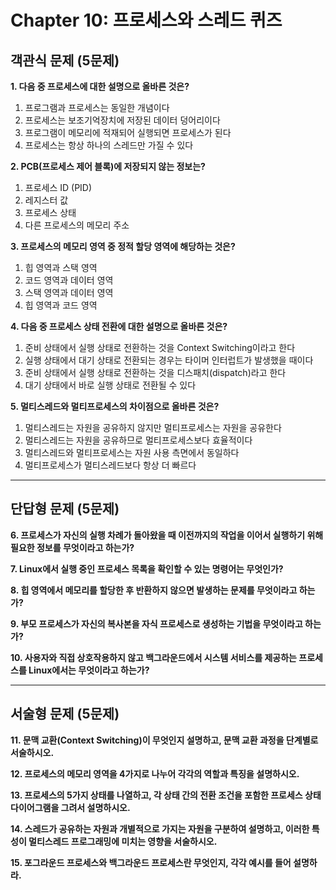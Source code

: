 # Chapter 10: 프로세스와 스레드 퀴즈

## 객관식 문제 (5문제)

**1. 다음 중 프로세스에 대한 설명으로 올바른 것은?**

1. 프로그램과 프로세스는 동일한 개념이다
2. 프로세스는 보조기억장치에 저장된 데이터 덩어리이다
3. 프로그램이 메모리에 적재되어 실행되면 프로세스가 된다
4. 프로세스는 항상 하나의 스레드만 가질 수 있다

**2. PCB(프로세스 제어 블록)에 저장되지 않는 정보는?**

1. 프로세스 ID (PID)
2. 레지스터 값
3. 프로세스 상태
4. 다른 프로세스의 메모리 주소

**3. 프로세스의 메모리 영역 중 정적 할당 영역에 해당하는 것은?**

1. 힙 영역과 스택 영역
2. 코드 영역과 데이터 영역
3. 스택 영역과 데이터 영역
4. 힙 영역과 코드 영역

**4. 다음 중 프로세스 상태 전환에 대한 설명으로 올바른 것은?**

1. 준비 상태에서 실행 상태로 전환하는 것을 Context Switching이라고 한다
2. 실행 상태에서 대기 상태로 전환되는 경우는 타이머 인터럽트가 발생했을 때이다
3. 준비 상태에서 실행 상태로 전환하는 것을 디스패치(dispatch)라고 한다
4. 대기 상태에서 바로 실행 상태로 전환될 수 있다

**5. 멀티스레드와 멀티프로세스의 차이점으로 올바른 것은?**

1. 멀티스레드는 자원을 공유하지 않지만 멀티프로세스는 자원을 공유한다
2. 멀티스레드는 자원을 공유하므로 멀티프로세스보다 효율적이다
3. 멀티스레드와 멀티프로세스는 자원 사용 측면에서 동일하다
4. 멀티프로세스가 멀티스레드보다 항상 더 빠르다

---

## 단답형 문제 (5문제)

**6. 프로세스가 자신의 실행 차례가 돌아왔을 때 이전까지의 작업을 이어서 실행하기 위해 필요한 정보를 무엇이라고 하는가?**

**7. Linux에서 실행 중인 프로세스 목록을 확인할 수 있는 명령어는 무엇인가?**

**8. 힙 영역에서 메모리를 할당한 후 반환하지 않으면 발생하는 문제를 무엇이라고 하는가?**

**9. 부모 프로세스가 자신의 복사본을 자식 프로세스로 생성하는 기법을 무엇이라고 하는가?**

**10. 사용자와 직접 상호작용하지 않고 백그라운드에서 시스템 서비스를 제공하는 프로세스를 Linux에서는 무엇이라고 하는가?**

---

## 서술형 문제 (5문제)

**11. 문맥 교환(Context Switching)이 무엇인지 설명하고, 문맥 교환 과정을 단계별로 서술하시오.**

**12. 프로세스의 메모리 영역을 4가지로 나누어 각각의 역할과 특징을 설명하시오.**

**13. 프로세스의 5가지 상태를 나열하고, 각 상태 간의 전환 조건을 포함한 프로세스 상태 다이어그램을 그려서 설명하시오.**

**14. 스레드가 공유하는 자원과 개별적으로 가지는 자원을 구분하여 설명하고, 이러한 특성이 멀티스레드 프로그래밍에 미치는 영향을 서술하시오.**

**15. 포그라운드 프로세스와 백그라운드 프로세스란 무엇인지, 각각 예시를 들어 설명하라.**
